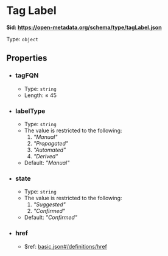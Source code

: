 # Tag Label

<b id="https/open-metadata.org/schema/type/taglabel.json">&#36;id: https://open-metadata.org/schema/type/tagLabel.json </b>

Type: `object`

## Properties
 - ### tagFQN
	 - Type: `string`
	 - Length:  &le; 45
 - ### labelType
	 - Type: `string`
	 - The value is restricted to the following: 
		 1. _"Manual"_
		 2. _"Propagated"_
		 3. _"Automated"_
		 4. _"Derived"_
	 - Default: _"Manual"_
 - ### state
	 - Type: `string`
	 - The value is restricted to the following: 
		 1. _"Suggested"_
		 2. _"Confirmed"_
	 - Default: _"Confirmed"_
 - ### href
	 - &#36;ref: [basic.json#/definitions/href](basic.md#href)
